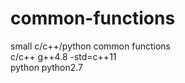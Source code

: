 # common-functions
small c/c++/python common functions   
c/c++ g++4.8 -std=c++11   
python python2.7   
